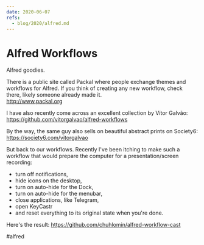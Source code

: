 ```yaml
---
date: 2020-06-07
refs:
  - blog/2020/alfred.md
---
```


# Alfred Workflows

Alfred goodies.

There is a public site called Packal where people exchange themes and workflows for Alfred. If you think of creating any new workflow, check there, likely someone already made it.  
http://www.packal.org

I have also recently come across an excellent collection by Vítor Galvão:  
https://github.com/vitorgalvao/alfred-workflows

By the way, the same guy also sells on beautiful abstract prints on Society6:  
https://society6.com/vitorgalvao

But back to our workflows. Recently I've been itching to make such a workflow that would prepare the computer for a presentation/screen recording:

- turn off notifications,
- hide icons on the desktop,
- turn on auto-hide for the Dock,
- turn on auto-hide for the menubar,
- close applications, like Telegram,
- open KeyCastr
- and reset everything to its original state when you're done. 

Here's the result:
https://github.com/chuhlomin/alfred-workflow-cast

#alfred
